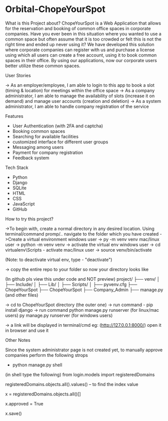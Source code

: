 # Orbital-ChopeYourSpot

What is this Project about?
ChopeYourSpot is a Web Application that allows for the reservation and booking of common office spaces in corporate companies.
Have you ever been in this situation where you wanted to use a common space but often assume that it is too crowded or felt this is not the right time and ended up never using it? We have developed this solution where corporate companies can register with us and purchase a license using which all users can create a free account, using it to book common spaces in their office. By using our applications, now our corporate users better utilize these common spaces.


User Stories

 -> As an employer/employee, I am able to login to this app to book a slot (timing & location) for meetings within the office space
 -> As a company administrator, I am able to manage the availability of slots (increase it on demand) and manage user accounts (creation and deletion)
 -> As a system administrator, I am able to handle company registration of the service 


Features

- User Authentication (with 2FA and captcha)
- Booking common spaces
- Searching for available facilities
- customized interface for different user groups
- Messaging among users
- Payment for company registration
- Feedback system


Tech Stack

- Python
- Django
- SQLite
- HTML
- CSS
- JavaScript
- GitHub


How to try this project?

->To begin with, create a normal directory in any desired location. Using terminal/command promp/.. navigate to the folder which you have created
->Create a virtual environment
    windows user   -> py -m venv venv
    mac/linux user -> python -m venv venv
-> activate the virtual env
    windows user   -> cd virtualenv\Scripts
                    - activate
    mac/linux user -> source venv/bin/activate

  (Note: to deactivate virtual env, type - "deactivate")

  -> copy the entire repo to your folder
  so now your directory looks like 

  (In github pls view this under code and NOT preview)
    project/
    ├── venv/
    │   ├── Include/
    │   ├── Lib/
    │   ├── Scripts/
    │   ├── pyvenv.cfg
    ├── ChopeYourSpot
        ├── ChopeYourSpot
        ├── Company_Admin
        ├── manage.py
        (and other files)


-> cd to ChopeYourSpot directory (the outer one)
-> run command - pip install django
-> run command python manage.py runserver (for linux/mac users)
               py manage.py runserver (for windows users)

-> a link will be displayed in terminal/cmd eg: (http://127.0.0.1:8000/)
    open it in browser and use it



Other Notes

Since the system administrator page is not created yet, to manually approve companies perform the following strops

- python manage.py shell
  
 (in shell type the following)
  from login.models import registeredDomains

  registeredDomains.objects.all().values() – to find the index value

  x = registeredDomains.objects.all()[<replace with entry number>]

  x.approved = True

  x.save()

